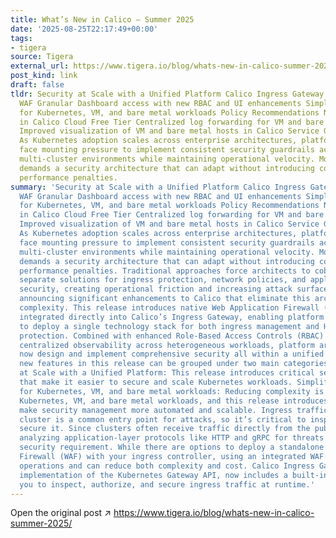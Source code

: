 ```yaml
---
title: What’s New in Calico – Summer 2025
date: '2025-08-25T22:17:49+00:00'
tags:
- tigera
source: Tigera
external_url: https://www.tigera.io/blog/whats-new-in-calico-summer-2025/
post_kind: link
draft: false
tldr: Security at Scale with a Unified Platform Calico Ingress Gateway with Integrated
  WAF Granular Dashboard access with new RBAC and UI enhancements Simplified Operations
  for Kubernetes, VM, and bare metal workloads Policy Recommendations Now Available
  in Calico Cloud Free Tier Centralized log forwarding for VM and bare metal hosts
  Improved visualization of VM and bare metal hosts in Calico Service Graph Summary
  As Kubernetes adoption scales across enterprise architectures, platform architects
  face mounting pressure to implement consistent security guardrails across distributed,
  multi-cluster environments while maintaining operational velocity. Modern infrastructure
  demands a security architecture that can adapt without introducing complexity or
  performance penalties.
summary: 'Security at Scale with a Unified Platform Calico Ingress Gateway with Integrated
  WAF Granular Dashboard access with new RBAC and UI enhancements Simplified Operations
  for Kubernetes, VM, and bare metal workloads Policy Recommendations Now Available
  in Calico Cloud Free Tier Centralized log forwarding for VM and bare metal hosts
  Improved visualization of VM and bare metal hosts in Calico Service Graph Summary
  As Kubernetes adoption scales across enterprise architectures, platform architects
  face mounting pressure to implement consistent security guardrails across distributed,
  multi-cluster environments while maintaining operational velocity. Modern infrastructure
  demands a security architecture that can adapt without introducing complexity or
  performance penalties. Traditional approaches force architects to cobble together
  separate solutions for ingress protection, network policies, and application-layer
  security, creating operational friction and increasing attack surface. Today, we’re
  announcing significant enhancements to Calico that eliminate this architectural
  complexity. This release introduces native Web Application Firewall (WAF) capabilities
  integrated directly into Calico’s Ingress Gateway, enabling platform architects
  to deploy a single technology stack for both ingress management and HTTP-layer threat
  protection. Combined with enhanced Role-Based Access Controls (RBAC) controls, and
  centralized observability across heterogeneous workloads, platform architects can
  now design and implement comprehensive security all within a unified platform. The
  new features in this release can be grouped under two main categories: Security
  at Scale with a Unified Platform: This release introduces critical security features
  that make it easier to secure and scale Kubernetes workloads. Simplified Operations
  for Kubernetes, VM, and bare metal workloads: Reducing complexity is key to scaling
  Kubernetes, VM, and bare metal workloads, and this release introduces features that
  make security management more automated and scalable. Ingress traffic into a Kubernetes
  cluster is a common entry point for attacks, so it’s critical to inspect and proactively
  secure it. Since clusters often receive traffic directly from the public internet,
  analyzing application-layer protocols like HTTP and gRPC for threats is a fundamental
  security requirement. While there are options to deploy a standalone Web Application
  Firewall (WAF) with your ingress controller, using an integrated WAF simplifies
  operations and can reduce both complexity and cost. Calico Ingress Gateway , our
  implementation of the Kubernetes Gateway API, now includes a built-in WAF that allows
  you to inspect, authorize, and secure ingress traffic at runtime.'
---
```

Open the original post ↗ https://www.tigera.io/blog/whats-new-in-calico-summer-2025/
